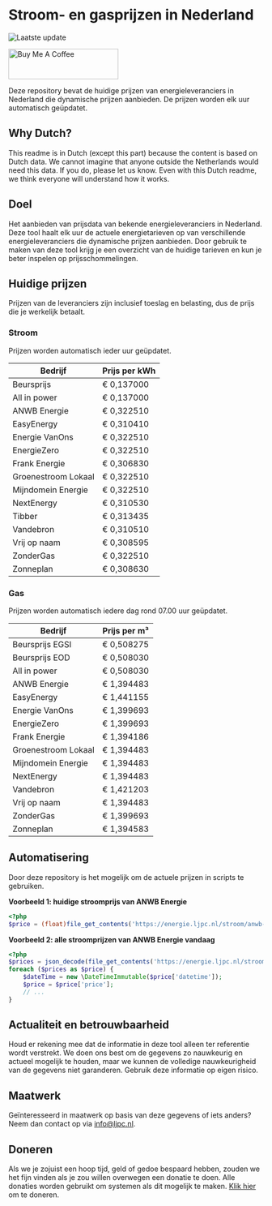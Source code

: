 # Stroom- en gasprijzen in Nederland

![Laatste update](https://img.shields.io/badge/laatste%20update-2025--02--01%2000%3A00%20CET-brightgreen)

<a href="https://www.buymeacoffee.com/Lars-" target="_blank"><img src="https://cdn.buymeacoffee.com/buttons/v2/default-orange.png" alt="Buy Me A Coffee" height="60" style="height: 60px !important;width: 217px !important;" ></a>

Deze repository bevat de huidige prijzen van energieleveranciers in Nederland die dynamische prijzen aanbieden. De prijzen worden elk uur automatisch geüpdatet.

## Why Dutch?

This readme is in Dutch (except this part) because the content is based on Dutch data. We cannot imagine that anyone outside the Netherlands would need this data. If you do, please let us know. Even with this Dutch readme, we think
everyone will understand how it works.

## Doel

Het aanbieden van prijsdata van bekende energieleveranciers in Nederland. Deze tool haalt elk uur de actuele energietarieven op van verschillende energieleveranciers die dynamische prijzen aanbieden. Door gebruik te maken van deze tool
krijg je een overzicht van de huidige tarieven en kun je beter inspelen op prijsschommelingen.

## Huidige prijzen

Prijzen van de leveranciers zijn inclusief toeslag en belasting, dus de prijs die je werkelijk betaalt.

### Stroom

Prijzen worden automatisch ieder uur geüpdatet.

 Bedrijf | Prijs per kWh 
---------|---------------
Beursprijs | € 0,137000
All in power | € 0,137000
ANWB Energie | € 0,322510
EasyEnergy | € 0,310410
Energie VanOns | € 0,322510
EnergieZero | € 0,322510
Frank Energie | € 0,306830
Groenestroom Lokaal | € 0,322510
Mijndomein Energie | € 0,322510
NextEnergy | € 0,310530
Tibber | € 0,313435
Vandebron | € 0,310510
Vrij op naam | € 0,308595
ZonderGas | € 0,322510
Zonneplan | € 0,308630


### Gas

Prijzen worden automatisch iedere dag rond 07.00 uur geüpdatet.

 Bedrijf | Prijs per m³ 
---------|--------------
Beursprijs EGSI | € 0,508275
Beursprijs EOD | € 0,508030
All in power | € 0,508030
ANWB Energie | € 1,394483
EasyEnergy | € 1,441155
Energie VanOns | € 1,399693
EnergieZero | € 1,399693
Frank Energie | € 1,394186
Groenestroom Lokaal | € 1,394483
Mijndomein Energie | € 1,394483
NextEnergy | € 1,394483
Vandebron | € 1,421203
Vrij op naam | € 1,394483
ZonderGas | € 1,399693
Zonneplan | € 1,394583


## Automatisering

Door deze repository is het mogelijk om de actuele prijzen in scripts te gebruiken.

**Voorbeeld 1: huidige stroomprijs van ANWB Energie**

```php
<?php
$price = (float)file_get_contents('https://energie.ljpc.nl/stroom/anwb-energie-nu.txt');

```

**Voorbeeld 2: alle stroomprijzen van ANWB Energie vandaag**

```php
<?php
$prices = json_decode(file_get_contents('https://energie.ljpc.nl/stroom/all-in-power-vandaag.json'),true);
foreach ($prices as $price) {
    $dateTime = new \DateTimeImmutable($price['datetime']);
    $price = $price['price'];
    // ...
}
```

## Actualiteit en betrouwbaarheid

Houd er rekening mee dat de informatie in deze tool alleen ter referentie wordt verstrekt. We doen ons best om de gegevens zo nauwkeurig en actueel mogelijk te houden, maar we kunnen de volledige nauwkeurigheid van de gegevens niet
garanderen. Gebruik deze informatie op eigen risico.

## Maatwerk

Geïnteresseerd in maatwerk op basis van deze gegevens of iets anders? Neem dan contact op
via [info@ljpc.nl](mailto:info@ljpc.nl?subject=Energie%20prijzen).

## Doneren

Als we je zojuist een hoop tijd, geld of gedoe bespaard hebben, zouden we het fijn vinden als je zou willen overwegen een
donatie te doen. Alle donaties worden gebruikt om systemen als dit mogelijk te
maken. [Klik hier](https://www.buymeacoffee.com/Lars-) om te doneren.
